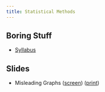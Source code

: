 ```yaml
---
title: Statistical Methods
---
```


## Boring Stuff

* [Syllabus](/pdf/classes/stat/stat-syllabus.pdf)

## Slides

* Misleading Graphs ([screen](/pdf/classes/stat/stat-s-misleading-graphs.pdf)) ([print](/pdf/classes/stat/stat-print-s-misleading-graphs.pdf))

<!-- 

## Practice Problems

* Test 1
    * 2.2 #19, 20
    * 2.3 #9, 10, 19
    * 4.2 #28, 31, 35, 37, 40
* Test 2
    * 4.4 #13, 15
    * 4.6 #15, 33, 35
    * 5.3 #43
    * 5.4 #5, 11a, 18


## Activities

1. [Basic Parameters](/pdf/classes/stat/stat-a01-basic-parameters.pdf) ([solutions](/pdf/classes/stat/stat-soln-a01-basic-parameters.pdf))
2. [Probability](/pdf/classes/stat/stat-a02-probability.pdf) ([solutions](/pdf/classes/stat/stat-soln-a02-probability.pdf))
3. [Counting](/pdf/classes/stat/stat-a03-counting.pdf)
4. [Discrete Random Variables](/pdf/classes/stat/stat-a04-discrete-random-variables.pdf)
5. [Discrete Random Variables II](/pdf/classes/stat/stat-a05-discrete-random-variables-ii.pdf)
6. [Normal Random Variables](/pdf/classes/stat/stat-a06-normal-random-variables.pdf)
7. [Sampling Distributions](/pdf/classes/stat/stat-a07-sampling-distributions.pdf)


## Test Review

* [Test 1](/pdf/classes/stat/stat-r1-parameters-and-probability.pdf) ([solutions](/pdf/classes/stat/stat-soln-r1-parameters-and-probability.pdf))
* [Test 2](/pdf/classes/stat/stat-r2-counting-and-drvs.pdf)
* [Test 3](/pdf/classes/stat/stat-r3-continuous-rvs.pdf)



* Histogram of a Binomial Random Variable [(screen)](/pdf/classes/stat/stat-screen-slides-binomial-rv.pdf) [(print)](/pdf/classes/stat/stat-print-slides-binomial-rv.pdf)

## Other Stuff

* [Z-Score Table](/pdf/classes/stat/stat-z-score-table.pdf)

-->
